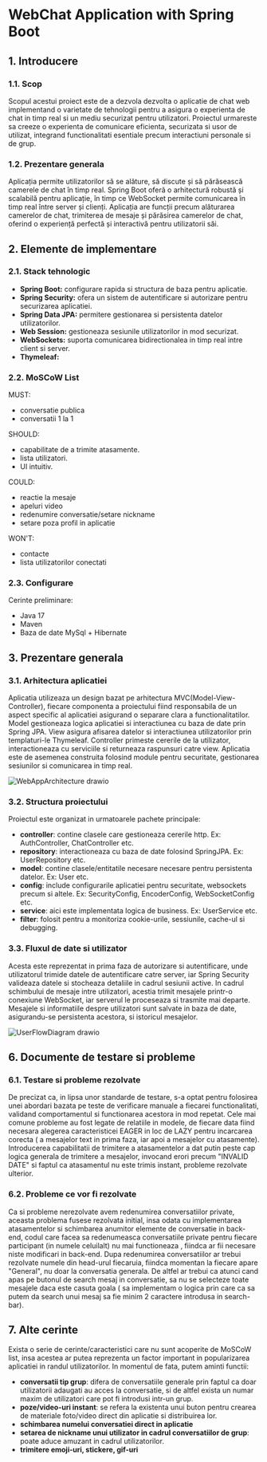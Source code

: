 # WebChat Application with Spring Boot

## 1. Introducere

### 1.1. Scop

  Scopul acestui proiect este de a dezvola dezvolta o aplicatie de chat web implementand o varietate de tehnologii pentru a asigura o experienta de chat in timp real si un mediu securizat pentru utilizatori. Proiectul urmareste sa creeze o experienta de comunicare eficienta, securizata si usor de utilizat, integrand functionalitati esentiale precum interactiuni personale si de grup.

### 1.2. Prezentare generala

  Aplicația permite utilizatorilor să se alăture, să discute și să părăsească camerele de chat în timp real. Spring Boot oferă o arhitectură robustă și scalabilă pentru aplicație, în timp ce WebSocket permite comunicarea în timp real între server și clienți. Aplicația are funcții precum alăturarea camerelor de chat, trimiterea de mesaje și părăsirea camerelor de chat, oferind o experiență perfectă și interactivă pentru utilizatorii săi.

## 2. Elemente de implementare

### 2.1. Stack tehnologic
- **Spring Boot:** configurare rapida si structura de baza pentru aplicatie.
- **Spring Security:** ofera un sistem de autentificare si autorizare pentru securizarea aplicatiei.
- **Spring Data JPA:** permitere gestionarea si persistenta datelor utilizatorilor. 
- **Web Session:** gestioneaza sesiunile utilizatorilor in mod securizat.
- **WebSockets:** suporta comunicarea bidirectionalea in timp real intre client si server.
- **Thymeleaf:**

### 2.2. MoSCoW List

MUST: 
- conversatie publica 
- conversatii 1 la 1

SHOULD: 
- capabilitate de a trimite atasamente.
- lista utilizatori.
- UI intuitiv. 

COULD:
- reactie la mesaje
- apeluri video
- redenumire conversatie/setare nickname
- setare poza profil in aplicatie

WON'T:
- contacte
- lista utilizatorilor conectati

### 2.3. Configurare
Cerinte preliminare:
- Java 17
- Maven
- Baza de date MySql + Hibernate

## 3. Prezentare generala

### 3.1. Arhitectura aplicatiei
  Aplicatia utilizeaza un design bazat pe arhitectura MVC(Model-View-Controller), fiecare componenta a proiectului fiind responsabila de un aspect specific al aplicatiei asigurand o separare clara a functionalitatilor. Model gestioneaza logica aplicatiei si interactiunea cu baza de date prin Spring JPA. View asigura afisarea datelor si interactiunea utilizatorilor prin templaturi-le Thymeleaf. Controller primeste cererile de la utilizator, interactioneaza cu serviciile si returneaza raspunsuri catre view. Aplicatia este de asemenea construita folosind module pentru securitate, gestionarea sesiunilor si comunicarea in timp real.

![WebAppArchitecture drawio](https://github.com/user-attachments/assets/69940a13-e91b-410a-bb31-60518e381be3)

### 3.2. Structura proiectului
  Proiectul este organizat in urmatoarele pachete principale:
- **controller**: contine clasele care gestioneaza cererile http. Ex: AuthController, ChatController etc.
- **repository**: interactioneaza cu baza de date folosind SpringJPA. Ex: UserRepository etc.
- **model**: contine clasele/entitatile necesare necesare pentru persistenta datelor. Ex: User etc.
- **config**: include configurarile aplicatiei pentru securitate, websockets precum si altele. Ex: SecurityConfig, EncoderConfig, WebSocketConfig etc.
- **service**: aici este implementata logica de business. Ex: UserService etc.
- **filter**: folosit pentru a monitoriza cookie-urile, sessiunile, cache-ul si debugging.

###  3.3. Fluxul de date si utilizator
  Acesta este reprezentat in prima faza de autorizare si autentificare, unde utilizatorul trimide datele de autentificare catre server, iar Spring Security valideaza datele si stocheaza detaliile in cadrul sesiunii active. In cadrul schimbului de mesaje intre utilizatori, acestia trimit mesajele printr-o conexiune WebSocket, iar serverul le proceseaza si trasmite mai departe. Mesajele si informatiile despre utilizatori sunt salvate in baza de date, asigurandu-se persistenta acestora, si istoricul mesajelor.

  ![UserFlowDiagram drawio](https://github.com/user-attachments/assets/83901e33-e588-4a2b-b7e1-6801769f7daa)

## 6. Documente de testare si probleme

###  6.1. Testare si probleme rezolvate

  De precizat ca, in lipsa unor standarde de testare, s-a optat pentru folosirea unei abordari bazata pe teste de verificare manuale a fiecarei functionalitati, validand comportamentul si functionarea acestora in mod repetat.
Cele mai comune probleme au fost legate de relatiile in modele, de fiecare data fiind necesara alegerea caracteristicei EAGER in loc de LAZY pentru incarcarea corecta ( a mesajelor text in prima faza, iar apoi a mesajelor cu atasamente). Introducerea capabilitatii de trimitere a atasamentelor a dat putin peste cap logica generala de trimitere a mesajelor, invocand erori precum "INVALID DATE" si faptul ca atasamentul nu este trimis instant, probleme rezolvate ulterior.

###  6.2. Probleme ce vor fi rezolvate

  Ca si probleme nerezolvate avem redenumirea conversatiilor private, aceasta problema fusese rezolvata initial, insa odata cu implementarea atasamentelor si schimbarea anumitor elemente de conversatie in back-end, codul care facea sa redenumeasca conversatiile private pentru fiecare participant (in numele celuilalt) nu mai functioneaza , fiindca ar fii necesare niste modificari in back-end. Dupa redenumirea conversatiilor ar trebui rezolvate numele din head-urul fiecaruia, fiindca momentan la fiecare apare "General", nu doar la conversatia generala. De altfel ar trebui ca atunci cand apas pe butonul de search mesaj in conversatie, sa nu se selecteze toate mesajele daca este casuta goala ( sa implementam o logica prin care ca sa putem da search unui mesaj sa fie minim 2 caractere introdusa in search-bar). 

## 7. Alte cerinte

  Exista o serie de cerinte/caracteristici care nu sunt acoperite de MoSCoW list, insa acestea ar putea reprezenta un factor important in popularizarea aplicatiei in randul utilizatorilor. In momentul de fata, putem aminti functii:
* **conversatii tip grup**:  difera de conversatiile generale prin faptul ca doar utilizatorii adaugati au acces la conversatie, si de altfel exista un numar maxim de utilizatori care pot fi introdusi intr-un grup.
* **poze/video-uri instant**: se refera la existenta unui buton pentru crearea de materiale foto/video direct din aplicatie si distribuirea lor.
* **schimbarea numelui conversatiei direct in aplicatie**
* **setarea de nickname unui utilizator in cadrul conversatiilor de grup**: poate aduce amuzant in cadrul utilizatorilor.
* **trimitere emoji-uri, stickere, gif-uri**
